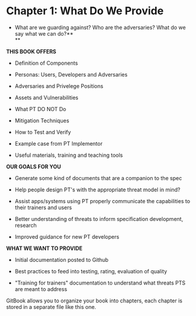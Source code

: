 # Chapter 1: What Do We Provide 

- What are we guarding against? Who are the adversaries? What do we say what we can do?**  
**

**THIS BOOK OFFERS**

- Definition of Components

- Personas: Users, Developers and Adversaries

- Adversaries and Privelege Positions

- Assets and Vulnerabilities

- What PT DO NOT Do

- Mitigation Techniques

- How to Test and Verify

- Example case from PT Implementor

- Useful materials, training and teaching tools



**OUR GOALS FOR YOU**

- Generate some kind of documents that are a companion to the spec

- Help people design PT's with the appropriate threat model in mind?

- Assist apps/systems using PT properly communicate the capabilities to their trainers and users

- Better understanding of threats to inform specification development, research

- Improved guidance for new PT developers

  
**WHAT WE WANT TO PROVIDE**

- Initial documentation posted to Github

- Best practices to feed into testing, rating, evaluation of quality

- "Training for trainers" documentation to understand what threats PTS are meant to address

GitBook allows you to organize your book into chapters, each chapter is stored in a separate file like this one.

